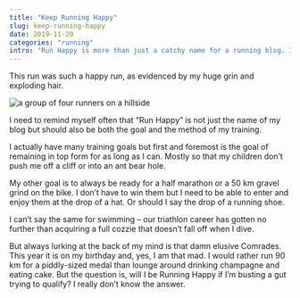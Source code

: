 ```yaml
---
title: "Keep Running Happy"
slug: keep-running-happy
date: 2019-11-20
categories: "running"
intro: "Run Happy is more than just a catchy name for a running blog. It is my guiding philosophy toward running. However, much like in life, in running the path to happiness is not always as simple as it seems."
---
```


This run was such a happy run, as evidenced by my huge grin and exploding hair.

<img src="https://res.cloudinary.com/dy6grlu8z/image/upload/v1574209116/brvhhzvv488wum7f1fng.jpg" alt="a group of four runners on a hillside" />

I need to remind myself often that “Run Happy” is not just the name of my blog but should also be both the goal and the method of my training.

I actually have many training goals but first and foremost is the goal of remaining in top form for as long as I can. Mostly so that my children don’t push me off a cliff or into an ant bear hole.

My other goal is to always be ready for a half marathon or a 50 km gravel grind on the bike. I don’t have to win them but I need to be able to enter and enjoy them at the drop of a hat. Or should I say the drop of a running shoe.

I can’t say the same for swimming – our triathlon career has gotten no further than acquiring a full cozzie that doesn’t fall off when I dive.

But always lurking at the back of my mind is that damn elusive Comrades. This year it is on my birthday and, yes, I am that mad. I would rather run 90 km for a piddly-sized medal than lounge around drinking champagne and eating cake. But the question is, will I be Running Happy if I’m busting a gut trying to qualify? I really don’t know the answer.
